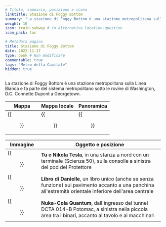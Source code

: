 ```yaml
---
# Titolo, sommario, posizione e icona
linktitle: Stazione di Foggy Bottom
summary: "La stazione di Foggy Bottom è una stazione metropolitana sulla Linea Bianca e fa parte del sistema metropolitano sotto le rovine di Washington, D.C. Connette Dupont a Georgetown."
weight: 10
icon: train-subway # in alternativa location-question
icon_pack: fas

# Metadata pagina
title: Stazione di Foggy Bottom
date: 2022-11-17
type: book # Non modificare
commentable: true
tags: "Metro della Capitale"
hidden: true
---
```




La stazione di Foggy Bottom è una stazione metropolitana sulla Linea Bianca e fa parte del sistema metropolitano sotto le rovine di Washington, D.C. Connette Dupont a Georgetown.

| Mappa | Mappa locale | Panoramica |
| ----- | ------------ | ---------- |
| {{<figure src="Foggy_Bottom_loc.webp">}}  | {{<figure src="Metro_Foggy_Bottom_Station_map.webp">}}  | {{<figure src="Foggy_Bottom_station.webp">}}  |

| Immagine | Oggetto e posizione |
| -------- | ------------------- |
| {{<figure src="Nikola_Tesla_and_You_FBS.jpg">}}  |  **Tu e Nikola Tesla**, in una stanza a nord con un terminale (Scienza 50), sulla consolle a sinistra del pod del Protettore |
| {{<figure src="Danielle's_book_FBS-1.webp">}}  | **Libro di Danielle**, un libro unico (anche se senza funzione) sul pavimento accanto a una panchina all'estremità orientale inferiore dell'area centrale  |
| {{<figure src="NCQ_Foggy Bottom_Station.jpg">}}  | **Nuka-Cola Quantum**, dall'ingresso del tunnel DCTA 014-B Potomac, a sinistra nella piccola area tra i binari, accanto al tavolo e ai macchinari  |